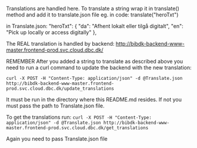 Translations are handled here.
To translate a string wrap it in translate() method and add it to translate.json file
eg.
in code:
translate("heroTxt")

in Translate.json:
"heroTxt": {
"da": "Afhent lokalt eller tilgå digitalt",
"en": "Pick up locally or access digitally"
},

The REAL translation is handled by backend:
http://bibdk-backend-www-master.frontend-prod.svc.cloud.dbc.dk/

REMEMBER
After you added a string to translate as described above you need to run
a curl command to update the backend with the new translation:

`curl -X POST -H "Content-Type: application/json" -d @Translate.json http://bibdk-backend-www-master.frontend-prod.svc.cloud.dbc.dk/update_translations`

It must be run in the directory where this README.md resides. If not
you must pass the path to Translate.json file.

To get the translations run:
`curl -X POST -H "Content-Type: application/json" -d @Translate.json http://bibdk-backend-www-master.frontend-prod.svc.cloud.dbc.dk/get_translations`

Again you need to pass Translate.json file
